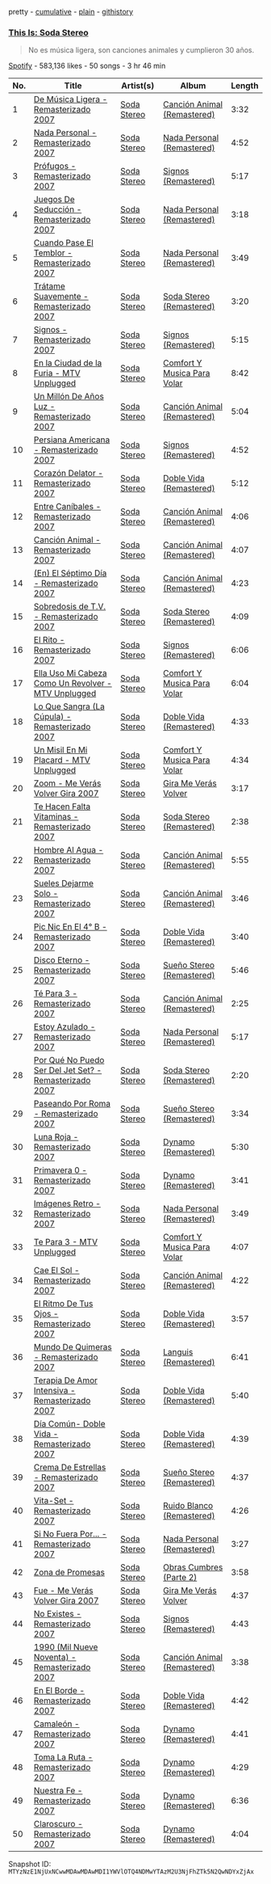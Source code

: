 pretty - [cumulative](/playlists/cumulative/37i9dQZF1DWThxX36B17XL.md) - [plain](/playlists/plain/37i9dQZF1DWThxX36B17XL) - [githistory](https://github.githistory.xyz/mackorone/spotify-playlist-archive/blob/main/playlists/plain/37i9dQZF1DWThxX36B17XL)

### [This Is: Soda Stereo](https://open.spotify.com/playlist/37i9dQZF1DWThxX36B17XL)

> No es música ligera, son canciones animales y cumplieron 30 años.

[Spotify](https://open.spotify.com/user/spotify) - 583,136 likes - 50 songs - 3 hr 46 min

| No. | Title | Artist(s) | Album | Length |
|---|---|---|---|---|
| 1 | [De Música Ligera \- Remasterizado 2007](https://open.spotify.com/track/2lpIh6Gr6HYjg1CFBaucS5) | [Soda Stereo](https://open.spotify.com/artist/7An4yvF7hDYDolN4m5zKBp) | [Canción Animal \(Remastered\)](https://open.spotify.com/album/3GoSlKTNcVOp1ZxE5OOXeN) | 3:32 |
| 2 | [Nada Personal \- Remasterizado 2007](https://open.spotify.com/track/4PBou1i63krEp3jKCPhxVD) | [Soda Stereo](https://open.spotify.com/artist/7An4yvF7hDYDolN4m5zKBp) | [Nada Personal \(Remastered\)](https://open.spotify.com/album/0hyq754QnaKHYpH32QnWqs) | 4:52 |
| 3 | [Prófugos \- Remasterizado 2007](https://open.spotify.com/track/1Tja3miBbbENpqIOAqGWXa) | [Soda Stereo](https://open.spotify.com/artist/7An4yvF7hDYDolN4m5zKBp) | [Signos \(Remastered\)](https://open.spotify.com/album/7s2lDvm4FwnWE5RXEoY8Gi) | 5:17 |
| 4 | [Juegos De Seducción \- Remasterizado 2007](https://open.spotify.com/track/39YibHWQJLIgjQ0xWKlq6t) | [Soda Stereo](https://open.spotify.com/artist/7An4yvF7hDYDolN4m5zKBp) | [Nada Personal \(Remastered\)](https://open.spotify.com/album/0hyq754QnaKHYpH32QnWqs) | 3:18 |
| 5 | [Cuando Pase El Temblor \- Remasterizado 2007](https://open.spotify.com/track/3uMYq07Kj5m564OQwdSCrD) | [Soda Stereo](https://open.spotify.com/artist/7An4yvF7hDYDolN4m5zKBp) | [Nada Personal \(Remastered\)](https://open.spotify.com/album/0hyq754QnaKHYpH32QnWqs) | 3:49 |
| 6 | [Trátame Suavemente \- Remasterizado 2007](https://open.spotify.com/track/65DBZofI0b79kfHTcWWDuU) | [Soda Stereo](https://open.spotify.com/artist/7An4yvF7hDYDolN4m5zKBp) | [Soda Stereo \(Remastered\)](https://open.spotify.com/album/3i4nU0OIi7gMmXDEhG9ZRt) | 3:20 |
| 7 | [Signos \- Remasterizado 2007](https://open.spotify.com/track/09L0jTQCVyvR07arr9Gn6u) | [Soda Stereo](https://open.spotify.com/artist/7An4yvF7hDYDolN4m5zKBp) | [Signos \(Remastered\)](https://open.spotify.com/album/7s2lDvm4FwnWE5RXEoY8Gi) | 5:15 |
| 8 | [En la Ciudad de la Furia \- MTV Unplugged](https://open.spotify.com/track/2p4FOWHHd2A6TBmTkdt1G0) | [Soda Stereo](https://open.spotify.com/artist/7An4yvF7hDYDolN4m5zKBp) | [Comfort Y Musica Para Volar](https://open.spotify.com/album/5RJLKN7ucuVaRAUzNKtKB8) | 8:42 |
| 9 | [Un Millón De Años Luz \- Remasterizado 2007](https://open.spotify.com/track/0nJrTGcXdJWkKz02UMQdzO) | [Soda Stereo](https://open.spotify.com/artist/7An4yvF7hDYDolN4m5zKBp) | [Canción Animal \(Remastered\)](https://open.spotify.com/album/3GoSlKTNcVOp1ZxE5OOXeN) | 5:04 |
| 10 | [Persiana Americana \- Remasterizado 2007](https://open.spotify.com/track/71awpJoi5bqGMBrTkHDDoL) | [Soda Stereo](https://open.spotify.com/artist/7An4yvF7hDYDolN4m5zKBp) | [Signos \(Remastered\)](https://open.spotify.com/album/7s2lDvm4FwnWE5RXEoY8Gi) | 4:52 |
| 11 | [Corazón Delator \- Remasterizado 2007](https://open.spotify.com/track/2zaZ81JI8KbYaL7210BB0U) | [Soda Stereo](https://open.spotify.com/artist/7An4yvF7hDYDolN4m5zKBp) | [Doble Vida \(Remastered\)](https://open.spotify.com/album/0mEY1U7SZdIwDWylFm2UC4) | 5:12 |
| 12 | [Entre Caníbales \- Remasterizado 2007](https://open.spotify.com/track/0ePI3CMwhjRV3ZWas3gTU9) | [Soda Stereo](https://open.spotify.com/artist/7An4yvF7hDYDolN4m5zKBp) | [Canción Animal \(Remastered\)](https://open.spotify.com/album/3GoSlKTNcVOp1ZxE5OOXeN) | 4:06 |
| 13 | [Canción Animal \- Remasterizado 2007](https://open.spotify.com/track/6PqMi24DPibrFj9Ioc4hKL) | [Soda Stereo](https://open.spotify.com/artist/7An4yvF7hDYDolN4m5zKBp) | [Canción Animal \(Remastered\)](https://open.spotify.com/album/3GoSlKTNcVOp1ZxE5OOXeN) | 4:07 |
| 14 | [\(En\) El Séptimo Día \- Remasterizado 2007](https://open.spotify.com/track/4xVZmLJtBTedcXbDB3qYdX) | [Soda Stereo](https://open.spotify.com/artist/7An4yvF7hDYDolN4m5zKBp) | [Canción Animal \(Remastered\)](https://open.spotify.com/album/3GoSlKTNcVOp1ZxE5OOXeN) | 4:23 |
| 15 | [Sobredosis de T.V\. \- Remasterizado 2007](https://open.spotify.com/track/0aUATjSSGs7kJ7DK3J8x99) | [Soda Stereo](https://open.spotify.com/artist/7An4yvF7hDYDolN4m5zKBp) | [Soda Stereo \(Remastered\)](https://open.spotify.com/album/3i4nU0OIi7gMmXDEhG9ZRt) | 4:09 |
| 16 | [El Rito \- Remasterizado 2007](https://open.spotify.com/track/61Hl37BKbYcSelJ3Sd8oU0) | [Soda Stereo](https://open.spotify.com/artist/7An4yvF7hDYDolN4m5zKBp) | [Signos \(Remastered\)](https://open.spotify.com/album/7s2lDvm4FwnWE5RXEoY8Gi) | 6:06 |
| 17 | [Ella Uso Mi Cabeza Como Un Revolver \- MTV Unplugged](https://open.spotify.com/track/00TU7szqwBrxWTd9SO7ihK) | [Soda Stereo](https://open.spotify.com/artist/7An4yvF7hDYDolN4m5zKBp) | [Comfort Y Musica Para Volar](https://open.spotify.com/album/5RJLKN7ucuVaRAUzNKtKB8) | 6:04 |
| 18 | [Lo Que Sangra \(La Cúpula\) \- Remasterizado 2007](https://open.spotify.com/track/1Ssg0m4YjM10XVTXlblIg0) | [Soda Stereo](https://open.spotify.com/artist/7An4yvF7hDYDolN4m5zKBp) | [Doble Vida \(Remastered\)](https://open.spotify.com/album/0mEY1U7SZdIwDWylFm2UC4) | 4:33 |
| 19 | [Un Misil En Mi Placard \- MTV Unplugged](https://open.spotify.com/track/7IJC1qatyg2t8SZiwJRvID) | [Soda Stereo](https://open.spotify.com/artist/7An4yvF7hDYDolN4m5zKBp) | [Comfort Y Musica Para Volar](https://open.spotify.com/album/5RJLKN7ucuVaRAUzNKtKB8) | 4:34 |
| 20 | [Zoom \- Me Verás Volver Gira 2007](https://open.spotify.com/track/2wME1HPxLnQBJAikvZoE7q) | [Soda Stereo](https://open.spotify.com/artist/7An4yvF7hDYDolN4m5zKBp) | [Gira Me Verás Volver](https://open.spotify.com/album/4Sy7VzDS4j1MLIYF85grsZ) | 3:17 |
| 21 | [Te Hacen Falta Vitaminas \- Remasterizado 2007](https://open.spotify.com/track/3caBCFURBMGqZYrZUc7j8s) | [Soda Stereo](https://open.spotify.com/artist/7An4yvF7hDYDolN4m5zKBp) | [Soda Stereo \(Remastered\)](https://open.spotify.com/album/3i4nU0OIi7gMmXDEhG9ZRt) | 2:38 |
| 22 | [Hombre Al Agua \- Remasterizado 2007](https://open.spotify.com/track/5X1QC3aBZxtICZvNg5yrsf) | [Soda Stereo](https://open.spotify.com/artist/7An4yvF7hDYDolN4m5zKBp) | [Canción Animal \(Remastered\)](https://open.spotify.com/album/3GoSlKTNcVOp1ZxE5OOXeN) | 5:55 |
| 23 | [Sueles Dejarme Solo \- Remasterizado 2007](https://open.spotify.com/track/51M33m6vHnkJ9SJPES3Lu4) | [Soda Stereo](https://open.spotify.com/artist/7An4yvF7hDYDolN4m5zKBp) | [Canción Animal \(Remastered\)](https://open.spotify.com/album/3GoSlKTNcVOp1ZxE5OOXeN) | 3:46 |
| 24 | [Pic Nic En El 4° B \- Remasterizado 2007](https://open.spotify.com/track/1tooZ43bHR3bSVIDNwEZRM) | [Soda Stereo](https://open.spotify.com/artist/7An4yvF7hDYDolN4m5zKBp) | [Doble Vida \(Remastered\)](https://open.spotify.com/album/0mEY1U7SZdIwDWylFm2UC4) | 3:40 |
| 25 | [Disco Eterno \- Remasterizado 2007](https://open.spotify.com/track/1MgAlKWp9ntSF5DRG6vKYl) | [Soda Stereo](https://open.spotify.com/artist/7An4yvF7hDYDolN4m5zKBp) | [Sueño Stereo \(Remastered\)](https://open.spotify.com/album/1A3VRbn7Kto2ov0LkSY0eg) | 5:46 |
| 26 | [Té Para 3 \- Remasterizado 2007](https://open.spotify.com/track/2ZWkWB5ZC9BOuPkVuLZs8p) | [Soda Stereo](https://open.spotify.com/artist/7An4yvF7hDYDolN4m5zKBp) | [Canción Animal \(Remastered\)](https://open.spotify.com/album/3GoSlKTNcVOp1ZxE5OOXeN) | 2:25 |
| 27 | [Estoy Azulado \- Remasterizado 2007](https://open.spotify.com/track/6ogBARwwlfsmmgyxWeEzQF) | [Soda Stereo](https://open.spotify.com/artist/7An4yvF7hDYDolN4m5zKBp) | [Nada Personal \(Remastered\)](https://open.spotify.com/album/0hyq754QnaKHYpH32QnWqs) | 5:17 |
| 28 | [Por Qué No Puedo Ser Del Jet Set? \- Remasterizado 2007](https://open.spotify.com/track/2JD91cpdSGoNh9K50GmByg) | [Soda Stereo](https://open.spotify.com/artist/7An4yvF7hDYDolN4m5zKBp) | [Soda Stereo \(Remastered\)](https://open.spotify.com/album/3i4nU0OIi7gMmXDEhG9ZRt) | 2:20 |
| 29 | [Paseando Por Roma \- Remasterizado 2007](https://open.spotify.com/track/7Dk43uYcLammTOb4kS7Q9g) | [Soda Stereo](https://open.spotify.com/artist/7An4yvF7hDYDolN4m5zKBp) | [Sueño Stereo \(Remastered\)](https://open.spotify.com/album/1A3VRbn7Kto2ov0LkSY0eg) | 3:34 |
| 30 | [Luna Roja \- Remasterizado 2007](https://open.spotify.com/track/0MHENKo7srNABaALyzrYlX) | [Soda Stereo](https://open.spotify.com/artist/7An4yvF7hDYDolN4m5zKBp) | [Dynamo \(Remastered\)](https://open.spotify.com/album/4bfwXuecOmNVlPM5RStAiQ) | 5:30 |
| 31 | [Primavera 0 \- Remasterizado 2007](https://open.spotify.com/track/2V4aobDkpJD7e36J8xPCL6) | [Soda Stereo](https://open.spotify.com/artist/7An4yvF7hDYDolN4m5zKBp) | [Dynamo \(Remastered\)](https://open.spotify.com/album/4bfwXuecOmNVlPM5RStAiQ) | 3:41 |
| 32 | [Imágenes Retro \- Remasterizado 2007](https://open.spotify.com/track/3bZjHYomeILmtQElz5VNqp) | [Soda Stereo](https://open.spotify.com/artist/7An4yvF7hDYDolN4m5zKBp) | [Nada Personal \(Remastered\)](https://open.spotify.com/album/0hyq754QnaKHYpH32QnWqs) | 3:49 |
| 33 | [Te Para 3 \- MTV Unplugged](https://open.spotify.com/track/2kMVxFh1y5gow2hBtqGO4m) | [Soda Stereo](https://open.spotify.com/artist/7An4yvF7hDYDolN4m5zKBp) | [Comfort Y Musica Para Volar](https://open.spotify.com/album/5RJLKN7ucuVaRAUzNKtKB8) | 4:07 |
| 34 | [Cae El Sol \- Remasterizado 2007](https://open.spotify.com/track/5sUe0Kil6bGZxNE7slwp64) | [Soda Stereo](https://open.spotify.com/artist/7An4yvF7hDYDolN4m5zKBp) | [Canción Animal \(Remastered\)](https://open.spotify.com/album/3GoSlKTNcVOp1ZxE5OOXeN) | 4:22 |
| 35 | [El Ritmo De Tus Ojos \- Remasterizado 2007](https://open.spotify.com/track/15W8Q7ZA88u4eQf5JMDaj7) | [Soda Stereo](https://open.spotify.com/artist/7An4yvF7hDYDolN4m5zKBp) | [Doble Vida \(Remastered\)](https://open.spotify.com/album/0mEY1U7SZdIwDWylFm2UC4) | 3:57 |
| 36 | [Mundo De Quimeras \- Remasterizado 2007](https://open.spotify.com/track/3JCz3RYG6psLPHrW5ZF1wg) | [Soda Stereo](https://open.spotify.com/artist/7An4yvF7hDYDolN4m5zKBp) | [Languis \(Remastered\)](https://open.spotify.com/album/0m1Jpz8kxFIewCTy2NdkVt) | 6:41 |
| 37 | [Terapia De Amor Intensiva \- Remasterizado 2007](https://open.spotify.com/track/57CH3KwRsQkbJH8VSDdKeI) | [Soda Stereo](https://open.spotify.com/artist/7An4yvF7hDYDolN4m5zKBp) | [Doble Vida \(Remastered\)](https://open.spotify.com/album/0mEY1U7SZdIwDWylFm2UC4) | 5:40 |
| 38 | [Día Común\- Doble Vida \- Remasterizado 2007](https://open.spotify.com/track/5l94juvdzuSf1TduncAyHJ) | [Soda Stereo](https://open.spotify.com/artist/7An4yvF7hDYDolN4m5zKBp) | [Doble Vida \(Remastered\)](https://open.spotify.com/album/0mEY1U7SZdIwDWylFm2UC4) | 4:39 |
| 39 | [Crema De Estrellas \- Remasterizado 2007](https://open.spotify.com/track/7KdHxPQklzjdmiaORyNQGb) | [Soda Stereo](https://open.spotify.com/artist/7An4yvF7hDYDolN4m5zKBp) | [Sueño Stereo \(Remastered\)](https://open.spotify.com/album/1A3VRbn7Kto2ov0LkSY0eg) | 4:37 |
| 40 | [Vita\-Set \- Remasterizado 2007](https://open.spotify.com/track/3gMSrAoq11yx5JdrMmereP) | [Soda Stereo](https://open.spotify.com/artist/7An4yvF7hDYDolN4m5zKBp) | [Ruido Blanco \(Remastered\)](https://open.spotify.com/album/6cu5hIiTmKPL61p8nhpXp6) | 4:26 |
| 41 | [Si No Fuera Por..\. \- Remasterizado 2007](https://open.spotify.com/track/5fu5vl7owT5ny0ry2Bema2) | [Soda Stereo](https://open.spotify.com/artist/7An4yvF7hDYDolN4m5zKBp) | [Nada Personal \(Remastered\)](https://open.spotify.com/album/0hyq754QnaKHYpH32QnWqs) | 3:27 |
| 42 | [Zona de Promesas](https://open.spotify.com/track/5sH5FiHVs40Wdush9TENNp) | [Soda Stereo](https://open.spotify.com/artist/7An4yvF7hDYDolN4m5zKBp) | [Obras Cumbres \(Parte 2\)](https://open.spotify.com/album/1I2nAQWVXtI9xJ0xuRBLYV) | 3:58 |
| 43 | [Fue \- Me Verás Volver Gira 2007](https://open.spotify.com/track/7ANQlNlXk5O7UB3Rz1uiqK) | [Soda Stereo](https://open.spotify.com/artist/7An4yvF7hDYDolN4m5zKBp) | [Gira Me Verás Volver](https://open.spotify.com/album/1cwZmK0zXorTlALtgOajeC) | 4:37 |
| 44 | [No Existes \- Remasterizado 2007](https://open.spotify.com/track/6MIDQPurdLJgq5Tg6wM6xy) | [Soda Stereo](https://open.spotify.com/artist/7An4yvF7hDYDolN4m5zKBp) | [Signos \(Remastered\)](https://open.spotify.com/album/7s2lDvm4FwnWE5RXEoY8Gi) | 4:43 |
| 45 | [1990 \(Mil Nueve Noventa\) \- Remasterizado 2007](https://open.spotify.com/track/5U3z76HVF4JZ5cc7Xaem5v) | [Soda Stereo](https://open.spotify.com/artist/7An4yvF7hDYDolN4m5zKBp) | [Canción Animal \(Remastered\)](https://open.spotify.com/album/3GoSlKTNcVOp1ZxE5OOXeN) | 3:38 |
| 46 | [En El Borde \- Remasterizado 2007](https://open.spotify.com/track/4WOWzyHpoGvlve7qOQiXHf) | [Soda Stereo](https://open.spotify.com/artist/7An4yvF7hDYDolN4m5zKBp) | [Doble Vida \(Remastered\)](https://open.spotify.com/album/0mEY1U7SZdIwDWylFm2UC4) | 4:42 |
| 47 | [Camaleón \- Remasterizado 2007](https://open.spotify.com/track/4ddGbSuvryKgVIIBjBqGHo) | [Soda Stereo](https://open.spotify.com/artist/7An4yvF7hDYDolN4m5zKBp) | [Dynamo \(Remastered\)](https://open.spotify.com/album/4bfwXuecOmNVlPM5RStAiQ) | 4:41 |
| 48 | [Toma La Ruta \- Remasterizado 2007](https://open.spotify.com/track/32KM3MHHkTZiyz5313CLKH) | [Soda Stereo](https://open.spotify.com/artist/7An4yvF7hDYDolN4m5zKBp) | [Dynamo \(Remastered\)](https://open.spotify.com/album/4bfwXuecOmNVlPM5RStAiQ) | 4:29 |
| 49 | [Nuestra Fe \- Remasterizado 2007](https://open.spotify.com/track/6c8DcjaMvJJFxygPtJdp51) | [Soda Stereo](https://open.spotify.com/artist/7An4yvF7hDYDolN4m5zKBp) | [Dynamo \(Remastered\)](https://open.spotify.com/album/4bfwXuecOmNVlPM5RStAiQ) | 6:36 |
| 50 | [Claroscuro \- Remasterizado 2007](https://open.spotify.com/track/7JKYhH7ptVeyErBUbvUpZF) | [Soda Stereo](https://open.spotify.com/artist/7An4yvF7hDYDolN4m5zKBp) | [Dynamo \(Remastered\)](https://open.spotify.com/album/4bfwXuecOmNVlPM5RStAiQ) | 4:04 |

Snapshot ID: `MTYzNzE1NjUxNCwwMDAwMDAwMDI1YWVlOTQ4NDMwYTAzM2U3NjFhZTk5N2QwNDYxZjAx`
